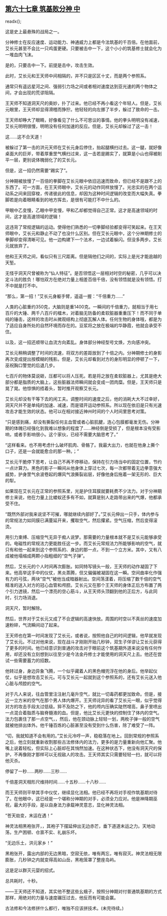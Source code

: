 ## [第六十七章 筑基败分神 中](https://www.xxbiquge.com/11_11207/9032252.html)
readx();

  这是史上最悬殊的战局之一。

  分神修士在反应速度、运动能力、神通威力上都是今法筑基的千百倍。在他面前，艾长元甚至不会比一只鸡蛋更硬。只要被击中一下，这个小小的筑基修士就会化为一堆血肉飞沫。

  是的，只要击中一下。前提是击中，攻击生效。

  此时，艾长元和王天师中间相隔的，并不只是区区十丈，而是两个参照系。

  通常只有遥远星河之间、强弱引力场之间或者相对速度达到亚光速的两个物体之间，才会出现的荒谬阻隔。

  王天师不知道洞天尺的奥妙，扑了过来。他已经不再小看这个年轻人。但是，艾长元眼里，王天师却显得滑稽而狰狞。他轻轻的向左挪了半步，躲过了致命的一击。

  王天师却睁大了眼睛，好像看见了什么不可思议的事情。他的拳头明明没有减速，艾长元明明很慢，明明没有任何加速的反应。但是，艾长元却躲过了这一击！

  这……这不合天道！

  被躲过了第一击的洪元天师在艾长元身后停住，抬起腿横扫过去。这一腿，就好像桌面大的巨斧，带着厚重罡气横扫过来，这一击若是踢实了，就算是小山也得被削平一层，更别说体魄弱化了的艾长元。

  但是，这一招仍然需要“踢实了”。

  分神期被放慢了一百倍的拳脚在艾长元眼中依旧迅速而致命，但已经不是跟不上的东西了。可一方面，在王天师眼中，艾长元的动作同样放慢了。光忠实的在两个运动系之间来回穿梭，传递彼此的信息，却因为这种时间逻辑的改变而大幅失真。拳脚若是向着眼睛看到的地方挥去，是很有可能打不中什么的。

  甲眼中乙变慢，乙眼中甲变慢，甲和乙却都觉得自己正常。这才是高速领域的时间，这才是高速领域的逻辑！

  这违背了常规逻辑的运动。使得他们熟悉的一切拳脚经验都变得可笑起来。在王天师眼中，艾长元和静止不动了也没什么区别。但在艾长元眼中，这个分神期修士的拳脚却变得清晰可见。他一边构建下一个法术，一边试着躲闪。但没多两步。艾长元就放弃了。

  他和王天师之间，看似只有三尺距离。但是隔他们之间的，实际上是光才能逾越的天堑。

  无怪乎洞天尺曾被称为“仙人特征”。是否领悟这一层相对时空的秘密，几乎可以决定斗法的胜负！哪怕双方在绝对力量上相差百倍千倍，没有领悟就是没有领悟。打不中就是打不中。

  “那么，第一招！”艾长元身躯手臂，遥遥一握：“千倍重力……”

  人类的心脏重约350克，大脑则是重1400克。一瞬间的千倍重力，就相当于用七百斤的大锤、两千八百斤的檑木，对着脑无防备的柔软脏器重重压下！而不同于单纯的锤击，这样的攻击时从微观结构上彻底瓦解人体。任何生物的身体哦，都是为了适应自身所处的自然环境而存在的。豆浆将之放在极端的华静霞，他就会承受不住。

  以及，这一招还顺带让血流方向紊乱。身体部分神经型号文焕，方向感冲突。

  艾长元稍稍调整了时间的流速，将双方的差距放到了十倍之内。分神期修士的身影再次变成提出按模糊的残影。但是，艾长元却看到对方的身形明显的停顿了一下，巫祝胸口警觉的后退几步。

  七百斤的物体莫说砸，压都可以将人压死。若是将之放在柔软脏器上，尤其是绝大部分都是脂质的大脑上，这些脏器法师瞬间就会变成一团肉糜。但是，王天师只是晃了晃。他惊惧的捂着头，暂时推开观察艾长元。

  艾长元却没有干等下去的闲工夫。调整时间的速度之后，他的消耗大大不过幸好，洞天尺并不是单纯的加速、减速，而是错开运动参照系。所以现在依旧是只有光速攻击才能生效的状态。他可以在相对接近神州时间的个人时间里思考对策。

  “只是感到痛，却没有撕裂任何主血管或者心脏肌腱，连心包膜都毫发无伤。分神期的体魄已经强化到我难以想象的程度了……神经倒是受损了，但是根本没有受影响，或者手影响很小。这个家伙，已经不需要大脑思考了。”

  “这样看来。也不用考虑什么破坏肌肉、骨骼了。我最大出力，也就在他身上撕个口子，还是一会就能愈合的那一种。；”

  艾长元干脆停下思考，让自己不再不停移动，保持在引力场当中的固定位置，节约一点计算力。黑色的影子一瞬间从他身体上穿过七次，每一次都带着无边拳意强大威势，护身罡气余波卷起的爆风气浪撕裂岩层，好像他身后拖着一架无形的、巨大的犁。

  如果现在艾长元在正常的参照系里，光是护住耳膜就要耗费不少法力。对于分神期修士来说，他在力量上比蝼蚁还多有不如，就算是别人走路带出来的气爆，他都承受不住。

  “既然外部对我来说坚不可摧，哪就继续内部好了。”艾长元伸出一只手，体内参与的常规法力如同膜已满蔓延开来，攫取空气，然后攥紧。空气压缩，然后变得滚烫。

  用引力束缚、压缩空气无异于痴人说梦。那需要的力量根本就不是艾长元能够承受的。电磁性的常规法力更能胜任这一步。而艾长元常规法力所能够影响的空气，就只有和他一起来到这个参照系的、身边的那一点，不到一个立方米。其中，又有八成被他塌缩成两颗小指粗细的“空气子弹”。

  然后，艾长元的个人时间再次膨胀。如同特写镜头一般，王天师的动作凝固了下来。他高举这手中的仪仗，黑炎蒸腾，但又偏偏被凝固在这一瞬。空间曲率化作强有力的弓弦，两块“空气”被他当成暗器射出。空间荡漾着，将压缩了数千倍的空气精准的送入对方的冠心血管和颅腔。艾长元又在那个王天师的身体正后方布置了两个引力透镜，然后一个漂亮的空心筋斗，从王天师头顶翻到他的正后方，与此同时，引力场消退。

  洞天尺，暂时解除。

  然后，世界对于艾长元又成了不合逻辑的高速快放。周围的时空以不真丝的速度加速粉碎，气流瞬间动了起来。

  王天师也在第一时间发现了艾长元，或者说，按照他自己的时间逻辑，他早就发现了艾长元。不过对他来说，现在战斗才刚刚开始几秒钟，双生子佯谬让艾长元获得了更多的时间。他已经意识到普通的攻击对于眼前这个筑基期外道来说没有任何作用，却还没有立刻想到以往至少是今法金丹修士才能使用的洞天尺上去。他还在尝试一些需要蓄力的招数。

  他转过身，身边异象飞腾，一个似乎藏着人的黑色帽兜浮在他的身后。他举起仪仗，似乎是想攻击艾长元。可与艾长元一起就到这个参照系的，还有艾长元送入他心脏与颅腔的空气。

  对于凡人来说，往血管里注注射几毫升空气，就比一切毒药都更加致命。但是，接近一立方米的空气在那个男人体内爆开。王天师诧异的看了艾长元一眼，似乎觉得对方的攻击手段太过低级。猝不及防之下，他的颅内压确实陡然增高，鼻子里喷出一点混合着脂质与脑脊髓液的血。但是，他比艾长元更快的控制住了体内的空气。法力包裹住了那一点空气，，然后，他在颈动脉上轻轻一划，两枚子弹一般的空气就被他排出体外。他千锤百炼的心脏甚至没有受到什么伤害，除了难受了一阵。

  “切，我就知道不会有用的。”艾长元冷哼一声，稳稳落在地上。回到常规的参照系之后，他立刻就重新收割那些古法修体内的法力，更多的是力量重新向他汇聚。他嘴上说着轻松，但实际上心脏却在其悄然加速。在这种状态下，他没有洞天尺的保护，不再像刚才那样可以无视敌人的攻击。王天师其实只需要轻轻一扫，就可以将他灭杀。

  停留了一秒……两秒……三秒……

  千倍差洞天相形尺维持时间……十五秒……十八秒……

  而王天师则平举其手中仪仗，继续显化法相。他已经不再将对手视作筑基期对待了。在他眼中，这已经是一个堪称分神期的对手，必须全力应对。他是神降期巫祝，最大的手段，是以自身法力承载神灵意志，显化神灵法相。

  “苍天劫变，末运在遇！”

  神灵法相黑袍张开，，其袍子下摆延伸出无边赤芒，垂下道道末运之力。天地动荡，生产困顿、仓禀不实、礼崩乐坏。

  “无边乐土，洪元家乡！”

  黑袍张开，露出内部的无边黑暗，空寂无依，唯有两忘，唯有寂灭。神灵法相无限膨胀，几秒钟之内就变得高如山岳，黑袍笼罩了整座岛屿。

  这是足以群灭元婴的招式。

  总共耗时，十秒。

  ——王天师还不知道，其实他不整这些幺蛾子，按照分神期对付普通筑基期的方式那样，用绝对的力量与速度碾压过去，他反而有可能会赢。

  古法修和今法修拼什么都行，唯独不应该拼技术。(未完待续。)
